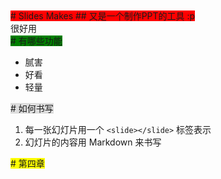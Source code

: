 <slide style="background: red;">
# Slides Makes
## 又是一个制作PPT的工具 :p
<div>很好用</div>
</slide>

<slide style="background: green;">
# 有哪些功能

- 腻害
- 好看
- 轻量

</slide>


<slide style="background: #ddd;">
# 如何书写 

1. 每一张幻灯片用一个 `<slide></slide>` 标签表示
2. 幻灯片的内容用 Markdown 来书写



</slide>


<slide style="background: yellow;">
# 第四章

</slide>


